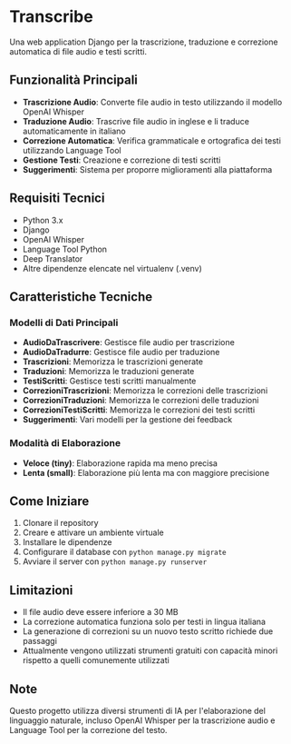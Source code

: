 # Transcribe

Una web application Django per la trascrizione, traduzione e correzione automatica di file audio e testi scritti.

## Funzionalità Principali

- **Trascrizione Audio**: Converte file audio in testo utilizzando il modello OpenAI Whisper
- **Traduzione Audio**: Trascrive file audio in inglese e li traduce automaticamente in italiano
- **Correzione Automatica**: Verifica grammaticale e ortografica dei testi utilizzando Language Tool
- **Gestione Testi**: Creazione e correzione di testi scritti
- **Suggerimenti**: Sistema per proporre miglioramenti alla piattaforma

## Requisiti Tecnici

- Python 3.x
- Django
- OpenAI Whisper
- Language Tool Python
- Deep Translator
- Altre dipendenze elencate nel virtualenv (.venv)

## Caratteristiche Tecniche

### Modelli di Dati Principali

- **AudioDaTrascrivere**: Gestisce file audio per trascrizione
- **AudioDaTradurre**: Gestisce file audio per traduzione
- **Trascrizioni**: Memorizza le trascrizioni generate
- **Traduzioni**: Memorizza le traduzioni generate
- **TestiScritti**: Gestisce testi scritti manualmente
- **CorrezioniTrascrizioni**: Memorizza le correzioni delle trascrizioni
- **CorrezioniTraduzioni**: Memorizza le correzioni delle traduzioni
- **CorrezioniTestiScritti**: Memorizza le correzioni dei testi scritti
- **Suggerimenti**: Vari modelli per la gestione dei feedback

### Modalità di Elaborazione

- **Veloce (tiny)**: Elaborazione rapida ma meno precisa
- **Lenta (small)**: Elaborazione più lenta ma con maggiore precisione

## Come Iniziare

1. Clonare il repository
2. Creare e attivare un ambiente virtuale
3. Installare le dipendenze
4. Configurare il database con `python manage.py migrate`
5. Avviare il server con `python manage.py runserver`

## Limitazioni

- Il file audio deve essere inferiore a 30 MB
- La correzione automatica funziona solo per testi in lingua italiana
- La generazione di correzioni su un nuovo testo scritto richiede due passaggi
- Attualmente vengono utilizzati strumenti gratuiti con capacità minori rispetto a quelli comunemente utilizzati

## Note

Questo progetto utilizza diversi strumenti di IA per l'elaborazione del linguaggio naturale, incluso OpenAI Whisper per la trascrizione audio e Language Tool per la correzione del testo. 